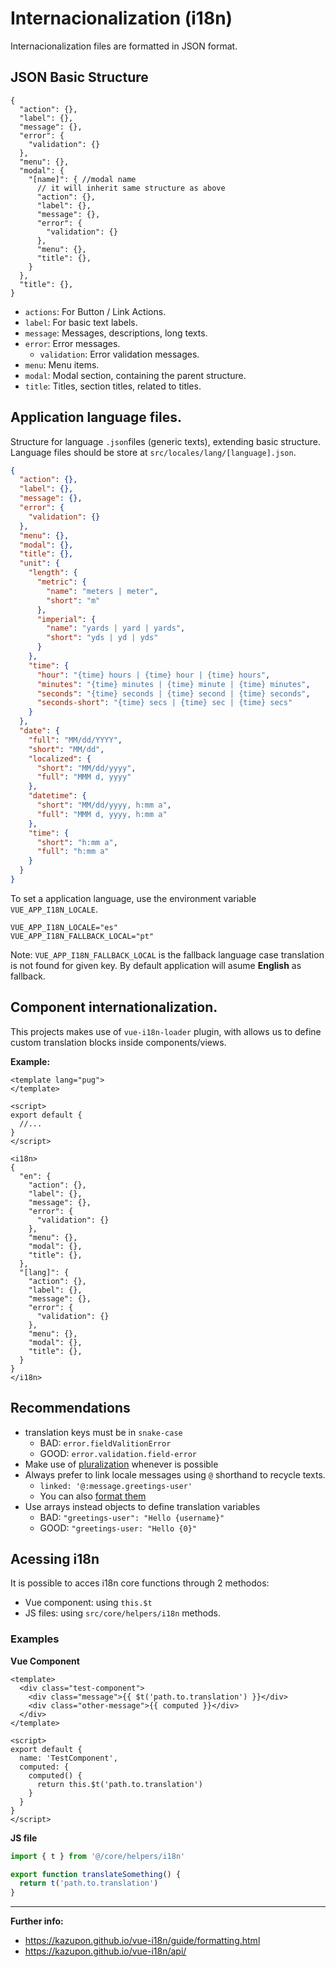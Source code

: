 # Internacionalization (i18n)

Internacionalization files are formatted in JSON format.

## JSON Basic Structure

```json5
{
  "action": {},
  "label": {},
  "message": {},
  "error": {
    "validation": {}
  },
  "menu": {},
  "modal": {
    "[name]": { //modal name
      // it will inherit same structure as above
      "action": {},
      "label": {},
      "message": {},
      "error": {
        "validation": {}
      },
      "menu": {},
      "title": {},
    }
  },
  "title": {},
}
```

* `actions`: For Button / Link Actions.
* `label`: For basic text labels.
* `message`: Messages, descriptions, long texts.
* `error`: Error messages.
  * `validation`: Error validation messages.
* `menu`: Menu items.
* `modal`: Modal section, containing the parent structure.
* `title`:  Titles, section titles, related to titles.

## Application language files.

Structure for language `.json`files (generic texts), extending basic structure. Language files should be store at `src/locales/lang/[language].json`.

```json
{
  "action": {},
  "label": {},
  "message": {},
  "error": {
    "validation": {}
  },
  "menu": {},
  "modal": {},
  "title": {},
  "unit": {
    "length": {
      "metric": {
        "name": "meters | meter",
        "short": "m"
      },
      "imperial": {
        "name": "yards | yard | yards",
        "short": "yds | yd | yds"
      }
    },
    "time": {
      "hour": "{time} hours | {time} hour | {time} hours",
      "minutes": "{time} minutes | {time} minute | {time} minutes",
      "seconds": "{time} seconds | {time} second | {time} seconds",
      "seconds-short": "{time} secs | {time} sec | {time} secs"
    }
  },
  "date": {
    "full": "MM/dd/YYYY",
    "short": "MM/dd",
    "localized": {
      "short": "MM/dd/yyyy",
      "full": "MMM d, yyyy"
    },
    "datetime": {
      "short": "MM/dd/yyyy, h:mm a",
      "full": "MMM d, yyyy, h:mm a"
    },
    "time": {
      "short": "h:mm a",
      "full": "h:mm a"
    }
  }
}
```

To set a application language, use the environment variable `VUE_APP_I18N_LOCALE`.

```
VUE_APP_I18N_LOCALE="es"
VUE_APP_I18N_FALLBACK_LOCAL="pt"
```

Note: `VUE_APP_I18N_FALLBACK_LOCAL` is the fallback language case translation is not found for given key. By default application will asume **English** as fallback.


## Component internationalization.

This projects makes use of `vue-i18n-loader` plugin, with allows us to define custom translation blocks inside components/views.

**Example:**


```vue
<template lang="pug">
</template>

<script>
export default {
  //...
}
</script>

<i18n>
{
  "en": {
    "action": {},
    "label": {},
    "message": {},
    "error": {
      "validation": {}
    },
    "menu": {},
    "modal": {},
    "title": {},
  },
  "[lang]": {
    "action": {},
    "label": {},
    "message": {},
    "error": {
      "validation": {}
    },
    "menu": {},
    "modal": {},
    "title": {},
  }
}
</i18n>
```

## Recommendations

* translation keys must be in `snake-case`
  * BAD: `error.fieldValitionError`
  * GOOD: `error.validation.field-error`
* Make use of [pluralization](https://kazupon.github.io/vue-i18n/guide/pluralization.html) whenever is possible
* Always prefer to link locale messages using `@` shorthand to recycle texts.
  * `linked: '@:message.greetings-user'`
  * You can also [format them](https://kazupon.github.io/vue-i18n/guide/messages.html#formatting-linked-locale-messages)
* Use arrays instead objects to define translation variables
  * BAD: `"greetings-user": "Hello {username}"`
  * GOOD: `"greetings-user: "Hello {0}"`

## Acessing i18n

It is possible to acces i18n core functions through 2 methodos:

* Vue component: using `this.$t`
* JS files: using `src/core/helpers/i18n` methods.

### Examples

**Vue Component**

```vue
<template>
  <div class="test-component">
    <div class="message">{{ $t('path.to.translation') }}</div>
    <div class="other-message">{{ computed }}</div>
  </div>
</template>

<script>
export default {
  name: 'TestComponent',
  computed: {
    computed() {
      return this.$t('path.to.translation')
    }
  }
}
</script>
```

**JS file**


```js
import { t } from '@/core/helpers/i18n'

export function translateSomething() {
  return t('path.to.translation')
}
```

---

**Further info:**

* https://kazupon.github.io/vue-i18n/guide/formatting.html
* https://kazupon.github.io/vue-i18n/api/
